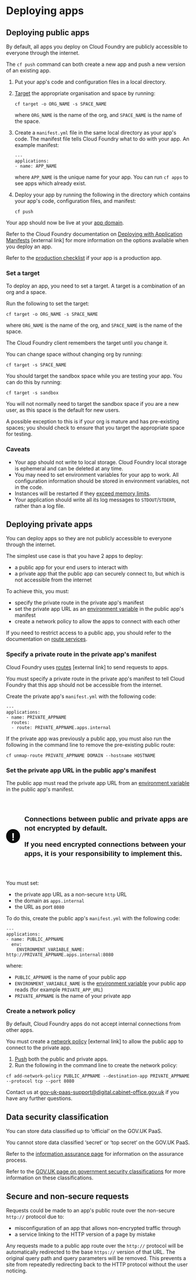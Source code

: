 # Deploying apps

## Deploying public apps

By default, all apps you deploy on Cloud Foundry are publicly accessible to everyone through the internet.

The `cf push` command can both create a new app and push a new version of an existing app.

1. Put your app's code and configuration files in a local directory.

1. [Target](deploying_apps.html#set-a-target) the appropriate organisation and space by running:

    ```
    cf target -o ORG_NAME -s SPACE_NAME
    ```

    where `ORG_NAME` is the name of the org, and `SPACE_NAME` is the name of the space.

1. Create a `manifest.yml` file in the same local directory as your app's code. The manifest file tells Cloud Foundry what to do with your app. An example manifest:

    ```
    ---
    applications:
    - name: APP_NAME
    ```

    where `APP_NAME` is the unique name for your app. You can run `cf apps` to see apps which already exist.

1. Deploy your app by running the following in the directory which contains your app's code, configuration files, and manifest:

    ```
    cf push
    ```

Your app should now be live at your [app domain](/orgs_spaces_users.html#regions).

Refer to the Cloud Foundry documentation on [Deploying with Application Manifests](http://docs.cloudfoundry.org/devguide/deploy-apps/manifest.html) [external link] for more information on the options available when you deploy an app.

Refer to the [production checklist](deploying_apps.html#production-checklist) if your app is a production app.

### Set a target

To deploy an app, you need to set a target. A target is a combination of an org and a space.

Run the following to set the target:

```
cf target -o ORG_NAME -s SPACE_NAME
```

where `ORG_NAME` is the name of the org, and `SPACE_NAME` is the name of the space.

The Cloud Foundry client remembers the target until you change it.

You can change space without changing org by running:

```
cf target -s SPACE_NAME
```

You should target the sandbox space while you are testing your app. You can do this by running:

```
cf target -s sandbox
```

You will not normally need to target the sandbox space if you are a new user, as this space is the default for new users.

A possible exception to this is if your org is mature and has pre-existing spaces; you should check to ensure that you target the appropriate space for testing.

### Caveats
* Your app should not write to local storage. Cloud Foundry local storage is ephemeral and can be deleted at any time.
* You may need to set environment variables for your app to work. All configuration information should be stored in environment variables, not in the code.
* Instances will be restarted if they [exceed memory limits](managing_apps.html#quotas).
* Your application should write all its log messages to `STDOUT`/`STDERR`, rather than a log file.


## Deploying private apps

You can deploy apps so they are not publicly accessible to everyone through the internet.

The simplest use case is that you have 2 apps to deploy:

- a public app for your end users to interact with
- a private app that the public app can securely connect to, but which is not accessible from the internet

To achieve this, you must:

- specify the private route in the private app's manifest
- set the private app URL as an [environment variable](/deploying_apps.html#environment-variables) in the public app's manifest
- create a network policy to allow the apps to connect with each other

If you need to restrict access to a public app, you should refer to the documentation on [route services](/deploying_services/route_services/#route-services).

### Specify a private route in the private app's manifest

Cloud Foundry uses [routes](https://docs.cloudfoundry.org/devguide/deploy-apps/routes-domains.html#routes) [external link] to send requests to apps.

You must specify a private route in the private app's manifest to tell Cloud Foundry that this app should not be accessible from the internet.

Create the private app's `manifest.yml` with the following code:

```
---
applications:
- name: PRIVATE_APPNAME
  routes:
  - route: PRIVATE_APPNAME.apps.internal
```

If the private app was previously a public app, you must also run the following in the command line to remove the pre-existing public route:

```
cf unmap-route PRIVATE_APPNAME DOMAIN --hostname HOSTNAME
```

### Set the private app URL in the public app's manifest

The public app must read the private app URL from an [environment variable](/deploying_apps.html#environment-variables) in the public app's manifest.

<br>

<style>
.govuk-warning-text{font-family:nta,Arial,sans-serif;-webkit-font-smoothing:antialiased;-moz-osx-font-smoothing:grayscale;font-weight:400;font-size:16px;font-size:1rem;line-height:1.25;color:#0b0c0c;position:relative;margin-bottom:20px;padding:10px 0}@media print{.govuk-warning-text{font-family:sans-serif}}@media (min-width:40.0625em){.govuk-warning-text{font-size:19px;font-size:1.1875rem;line-height:1.31579}}@media print{.govuk-warning-text{font-size:14pt;line-height:1.15;color:#000}}@media (min-width:40.0625em){.govuk-warning-text{margin-bottom:30px}}.govuk-warning-text__assistive{position:absolute!important;width:1px!important;height:1px!important;margin:-1px!important;padding:0!important;overflow:hidden!important;clip:rect(0 0 0 0)!important;-webkit-clip-path:inset(50%)!important;clip-path:inset(50%)!important;border:0!important;white-space:nowrap!important}.govuk-warning-text__icon{font-family:nta,Arial,sans-serif;-webkit-font-smoothing:antialiased;-moz-osx-font-smoothing:grayscale;font-weight:700;display:inline-block;position:absolute;top:50%;left:0;min-width:32px;min-height:29px;margin-top:-20px;padding-top:3px;border:3px solid #0b0c0c;border-radius:50%;color:#fff;background:#0b0c0c;font-size:1.6em;line-height:29px;text-align:center;-webkit-user-select:none;-moz-user-select:none;-ms-user-select:none;user-select:none}@media print{.govuk-warning-text__icon{font-family:sans-serif}}.govuk-warning-text__text{display:block;margin-left:-15px;padding-left:65px}
</style>

<div class="govuk-warning-text">
  <span class="govuk-warning-text__icon" aria-hidden="true">!</span>
  <strong class="govuk-warning-text__text">
    <span class="govuk-warning-text__assistive">Warning</span>
    <p>Connections between public and private apps are not encrypted by default.</p>
    <p>If you need encrypted connections between your apps, it is your responsibility to implement this.</p>
  </strong>
</div>

You must set:

- the private app URL as a non-secure `http` URL
- the domain as `apps.internal`
- the URL as port `8080`

To do this, create the public app's `manifest.yml` with the following code:

```
---
applications:
- name: PUBLIC_APPNAME
  env:
    ENVIRONMENT_VARIABLE_NAME: http://PRIVATE_APPNAME.apps.internal:8080
```

where:

- `PUBLIC_APPNAME` is the name of your public app
- `ENVIRONMENT_VARIABLE_NAME` is the [environment variable](#environment-variables) your public app reads (for example `PRIVATE_APP_URL`)
- `PRIVATE_APPNAME` is the name of your private app

### Create a network policy

By default, Cloud Foundry apps do not accept internal connections from other apps.

You must create a [network policy](http://cli.cloudfoundry.org/en-US/cf/add-network-policy.html) [external link] to allow the public app to connect to the private app.

1. [Push](/deploying_apps.html#deploying-public-apps) both the public and private apps.
1. Run the following in the command line to create the network policy:

```
cf add-network-policy PUBLIC_APPNAME --destination-app PRIVATE_APPNAME --protocol tcp --port 8080
```

Contact us at [gov-uk-paas-support@digital.cabinet-office.gov.uk](mailto:gov-uk-paas-support@digital.cabinet-office.gov.uk) if you have any further questions.

## Data security classification

You can store data classified up to ‘official’ on the GOV.UK PaaS.

You cannot store data classified ‘secret‘ or ‘top secret‘ on the GOV.UK PaaS.

Refer to the [information assurance page](https://www.cloud.service.gov.uk/ia) for information on the assurance process.

Refer to the [GOV.UK page on government security classifications](https://www.gov.uk/government/publications/government-security-classifications) for more information on these classifications.

## Secure and non-secure requests

Requests could be made to an app's public route over the non-secure `http://` protocol due to:

 * misconfiguration of an app that allows non-encrypted traffic through
 * a service linking to the HTTP version of a page by mistake

Any requests made to a public app route over the `http://` protocol will be automatically redirected to the base `https://` version of that URL. The original query path and query parameters will be removed. This prevents a site from repeatedly redirecting back to the HTTP protocol without the user noticing.
